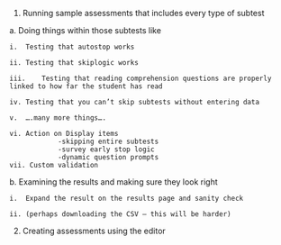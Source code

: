 1)  Running sample assessments that includes every type of subtest

  a.	Doing things within those subtests like

    i.	Testing that autostop works

    ii.	Testing that skiplogic works
  
    iii.	Testing that reading comprehension questions are properly linked to how far the student has read
    
    iv.	Testing that you can’t skip subtests without entering data
    
    v.	….many more things….
    
    vi. Action on Display items
                -skipping entire subtests
                -survey early stop logic
                -dynamic question prompts
    vii. Custom validation

    
  b.	Examining the results and making sure they look right
  
    i.	Expand the result on the results page and sanity check
    
    ii.	(perhaps downloading the CSV – this will be harder)
    
2)	Creating assessments using the editor

